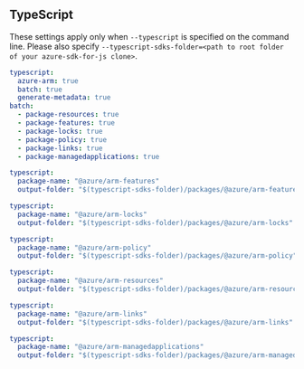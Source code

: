 ## TypeScript

These settings apply only when `--typescript` is specified on the command line.
Please also specify `--typescript-sdks-folder=<path to root folder of your azure-sdk-for-js clone>`.

```yaml $(typescript)
typescript:
  azure-arm: true
  batch: true
  generate-metadata: true
batch:
  - package-resources: true
  - package-features: true
  - package-locks: true
  - package-policy: true
  - package-links: true
  - package-managedapplications: true
```

```yaml $(typescript) && $(package-features)
typescript:
  package-name: "@azure/arm-features"
  output-folder: "$(typescript-sdks-folder)/packages/@azure/arm-features"
```

```yaml $(typescript) && $(package-locks)
typescript:
  package-name: "@azure/arm-locks"
  output-folder: "$(typescript-sdks-folder)/packages/@azure/arm-locks"
```

```yaml $(typescript) && $(package-policy)
typescript:
  package-name: "@azure/arm-policy"
  output-folder: "$(typescript-sdks-folder)/packages/@azure/arm-policy"
```

```yaml $(typescript) && $(package-resources)
typescript:
  package-name: "@azure/arm-resources"
  output-folder: "$(typescript-sdks-folder)/packages/@azure/arm-resources"
```

```yaml $(typescript) && $(package-links)
typescript:
  package-name: "@azure/arm-links"
  output-folder: "$(typescript-sdks-folder)/packages/@azure/arm-links"
```

```yaml $(typescript) && $(package-managedapplications)
typescript:
  package-name: "@azure/arm-managedapplications"
  output-folder: "$(typescript-sdks-folder)/packages/@azure/arm-managedapplications"
```
